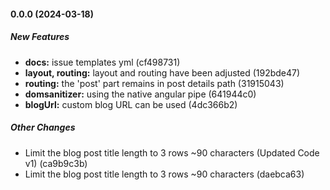 #### 0.0.0 (2024-03-18)

##### New Features

* **docs:**  issue templates yml (cf498731)
* **layout, routing:**  layout and routing have been adjusted (192bde47)
* **routing:**  the 'post' part remains in post details path (31915043)
* **domsanitizer:**  using the native angular pipe (641944c0)
* **blogUrl:**  custom blog URL can be used (4dc366b2)

##### Other Changes

*  Limit the blog post title length to 3 rows ~90 characters (Updated Code v1) (ca9b9c3b)
*  Limit the blog post title length to 3 rows ~90 characters (daebca63)

